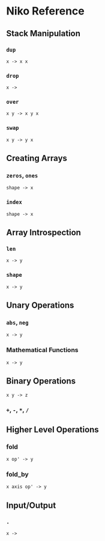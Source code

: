 # Niko Reference

## Stack Manipulation

### `dup`

`x -> x x`

### `drop`

`x ->`

### `over`

`x y -> x y x`

### `swap`

`x y -> y x`

## Creating Arrays

### `zeros`, `ones`

`shape -> x`

### `index`

`shape -> x`

## Array Introspection

### `len`

`x -> y`

### `shape`

`x -> y`

## Unary Operations

### `abs`, `neg`

`x -> y`

### Mathematical Functions

`x -> y`

## Binary Operations

`x y -> z`

### `+`, `-`, `*`, `/`

## Higher Level Operations

### fold

`x op' -> y`

### fold_by

`x axis op' -> y`

## Input/Output

### `.`

`x ->`
